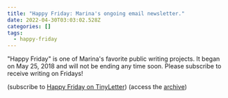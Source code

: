 ```yaml
---
title: "Happy Friday: Marina's ongoing email newsletter."
date: 2022-04-30T03:03:02.528Z
categories: []
tags:
  - happy-friday
---
```

"Happy Friday" is one of Marina's favorite public writing projects. It began on May 25, 2018 and will not be ending any time soon. Please subscribe to receive writing on Fridays! 

(subscribe to [Happy Friday on TinyLetter](http://tinyletter.com/mtinone)) (access the [archive](https://www.mtinone.com/happyfriday/))
